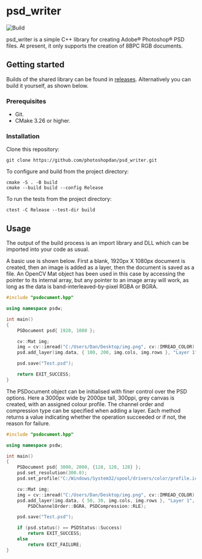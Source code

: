 # psd_writer

![Build](https://github.com/photoshopdan/psd_writer/actions/workflows/build.yml/badge.svg)

psd_writer is a simple C++ library for creating Adobe® Photoshop® PSD files. At present, it only supports the creation of 8BPC RGB documents.

## Getting started
Builds of the shared library can be found in [releases](https://github.com/photoshopdan/psd_writer/releases). Alternatively you can build it yourself, as shown below.

### Prerequisites
- Git.
- CMake 3.26 or higher.

### Installation
Clone this repository:
```Shell
git clone https://github.com/photoshopdan/psd_writer.git
```
To configure and build from the project directory:
```Shell
cmake -S . -B build
cmake --build build --config Release
```
To run the tests from the project directory:
```Shell
ctest -C Release --test-dir build  
```

## Usage
The output of the build process is an import library and DLL which can be imported into your code as usual.

A basic use is shown below. First a blank, 1920px X 1080px document is created, then an image is added as a layer, then the document is saved as a file. An OpenCV Mat object has been used in this case by accessing the pointer to its internal array, but any pointer to an image array will work, as long as the data is band-interleaved-by-pixel RGBA or BGRA.

```cpp
#include "psdocument.hpp"

using namespace psdw;

int main()
{
    PSDocument psd{ 1920, 1080 };

    cv::Mat img;
    img = cv::imread("C:/Users/Dan/Desktop/img.png", cv::IMREAD_COLOR);
    psd.add_layer(img.data, { 100, 200, img.cols, img.rows }, "Layer 1");

    psd.save("Test.psd");

    return EXIT_SUCCESS;
}
```

The PSDocument object can be initialised with finer control over the PSD options. Here a 3000px wide by 2000px tall, 300ppi, grey canvas is created, with an assigned colour profile. The channel order and compression type can be specified when adding a layer. Each method returns a value indicating whether the operation succeeded or if not, the reason for failure.

```cpp
#include "psdocument.hpp"

using namespace psdw;

int main()
{
    PSDocument psd{ 3000, 2000, {128, 128, 128} };
    psd.set_resolution(300.0);
    psd.set_profile("C:/Windows/System32/spool/drivers/color/profile.icm");

    cv::Mat img;
    img = cv::imread("C:/Users/Dan/Desktop/img.png", cv::IMREAD_COLOR);
    psd.add_layer(img.data, { 50, 30, img.cols, img.rows }, "Layer 1",
        PSDChannelOrder::BGRA, PSDCompression::RLE);

    psd.save("Test.psd");

    if (psd.status() == PSDStatus::Success)
        return EXIT_SUCCESS;
    else
        return EXIT_FAILURE;
}
```
